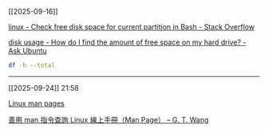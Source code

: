 [[2025-09-16]]

[linux - Check free disk space for current partition in Bash - Stack Overflow](https://stackoverflow.com/questions/8110530/check-free-disk-space-for-current-partition-in-bash)

[disk usage - How do I find the amount of free space on my hard drive? - Ask Ubuntu](https://askubuntu.com/questions/73160/how-do-i-find-the-amount-of-free-space-on-my-hard-drive)

```bash
df -h --total
```

---

[[2025-09-24]] 21:58

[Linux man pages](https://linux.die.net/man/)

[善用 man 指令查詢 Linux 線上手冊（Man Page） – G. T. Wang](https://blog.gtwang.org/linux/linux-man-page-command-examples/)
